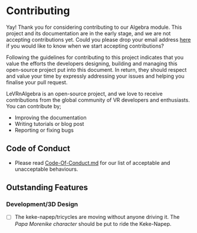 # Contributing
Yay! Thank you for considering contributing to our Algebra module. This project and its documentation are in the early stage, and we are not accepting contributions yet. Could you please drop your email address [here](https://mail.google.com/mail/u/0/?view=cm&fs=1&tf=1&source=mailto&to=hello@imisi3d.com) if you would like to know when we start accepting contributions?

Following the guidelines for contributing to this project indicates that you value the efforts the developers designing, building and managing this open-source project put into this document. In return, they should respect and value your time by expressly addressing your issues and helping you finalise your pull request.

LeVRnAlgebra is an open-source project, and we love to receive contributions from the global community of VR developers and enthusiasts. You can contribute by;
- Improving the documentation
- Writing tutorials or blog post
- Reporting or fixing bugs

## Code of Conduct
- Please read [Code-Of-Conduct.md](https://github.com/Imisi3D/leVRnAlgebra/blob/master/Code%20of%20Conduct.md) for our list of acceptable and unacceptable behaviours.

## Outstanding Features

### Development/3D Design

- [ ]  The keke-napep/tricycles are moving without anyone driving it. The _Papa Morenike character_ should be put to ride the Keke-Napep.

